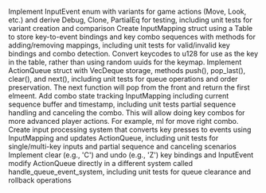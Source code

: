 Implement InputEvent enum with variants for game actions (Move, Look, etc.) and derive Debug, Clone, PartialEq for testing, including unit tests for variant creation and comparison
Create InputMapping struct using a Table to store key-to-event bindings and key combo sequences with methods for adding/removing mappings, including unit tests for valid/invalid key bindings and combo detection. Convert keycodes to u128 for use as the key in the table, rather than using random uuids for the keymap.
Implement ActionQueue struct with VecDeque<InputEvent> storage, methods push(), pop_last(), clear(), and next(), including unit tests for queue operations and order preservation. The next function will pop from the front and return the first elmeent.
Add combo state tracking InputMapping including current sequence buffer and timestamp, including unit tests partial sequence handling and canceling the combo. This will allow doing key combos for more advanced player actions. For example, ml for move right combo.
Create input processing system that converts key presses to events using InputMapping and updates ActionQueue, including unit tests for single/multi-key inputs and partial sequence and canceling scenarios
Implement clear (e.g., 'C') and undo (e.g., 'Z') key bindings and InputEvent modify ActionQueue directly in a different system called handle_queue_event_system, including unit tests for queue clearance and rollback operations
